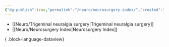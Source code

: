 ```yaml
---
{"dg-publish":true,"permalink":"/neuro/neurosurgery-index/","created":"2025-07-10T14:57:06.283+10:00"}
---
```



- [[Neuro/Trigeminal neuralgia surgery\|Trigeminal neuralgia surgery]]
- [[Neuro/Neurosurgery Index\|Neurosurgery Index]]

{ .block-language-dataview}
